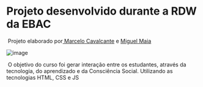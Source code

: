 # Projeto desenvolvido durante a RDW da EBAC

​	Projeto elaborado por[ Marcelo Cavalcante](https://github.com/cavalcantemmarcelo) e [Miguel Maia](https://github.com/mja-maia)


![image](https://user-images.githubusercontent.com/85700876/143764919-4f2a29eb-b647-4fb7-bb65-f6f66fcec58b.png)




​	O objetivo do curso foi gerar interação entre os estudantes, através da tecnologia, do aprendizado e da Consciência Social. Utilizando as tecnologias HTML, CSS e JS
